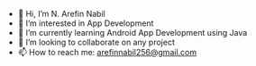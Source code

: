 - 👋 Hi, I’m N. Arefin Nabil
- 👀 I’m interested in App Development
- 🌱 I’m currently learning Android App Development using Java
- 💞️ I’m looking to collaborate on any project
- 📫 How to reach me: arefinnabil256@gmail.com 
